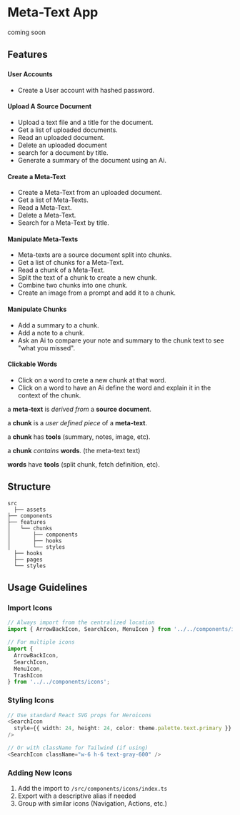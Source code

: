 # Meta-Text App

coming soon

## Features

###

#### User Accounts

- Create a User account with hashed password.

#### Upload A Source Document

- Upload a text file and a title for the document.
- Get a list of uploaded documents.
- Read an uploaded document.
- Delete an uploaded document
- search for a document by title.
- Generate a summary of the document using an Ai.

#### Create a Meta-Text

- Create a Meta-Text from an uploaded document.
- Get a list of Meta-Texts.
- Read a Meta-Text.
- Delete a Meta-Text.
- Search for a Meta-Text by title.

#### Manipulate Meta-Texts

- Meta-texts are a source document split into chunks.
- Get a list of chunks for a Meta-Text.
- Read a chunk of a Meta-Text.
- Split the text of a chunk to create a new chunk.
- Combine two chunks into one chunk.
- Create an image from a prompt and add it to a chunk.

#### Manipulate Chunks

- Add a summary to a chunk.
- Add a note to a chunk.
- Ask an Ai to compare your note and summary to the chunk text to see "what you missed".

#### Clickable Words

- Click on a word to crete a new chunk at that word.
- Click on a word to have an Ai define the word and explain it in the context of the chunk.

a **meta-text** is *derived from* a **source document**.

a **chunk** is a *user defined piece* of a **meta-text**.

a **chunk** has **tools** (summary, notes, image, etc).

a **chunk** *contains* **words**. (the meta-text text)

**words** have **tools** (split chunk, fetch definition, etc).

## Structure

```plaintext
src
  ├── assets
├── components
├── features
│   └── chunks
│       ├── components
│       ├── hooks
│       └── styles
  ├── hooks
  ├── pages
  └── styles
```

## Usage Guidelines

### Import Icons

```typescript
// Always import from the centralized location
import { ArrowBackIcon, SearchIcon, MenuIcon } from '../../components/icons';

// For multiple icons
import { 
  ArrowBackIcon, 
  SearchIcon, 
  MenuIcon,
  TrashIcon 
} from '../../components/icons';
```

### Styling Icons

```typescript
// Use standard React SVG props for Heroicons
<SearchIcon 
  style={{ width: 24, height: 24, color: theme.palette.text.primary }} 
/>

// Or with className for Tailwind (if using)
<SearchIcon className="w-6 h-6 text-gray-600" />
```

### Adding New Icons

1. Add the import to `/src/components/icons/index.ts`
2. Export with a descriptive alias if needed
3. Group with similar icons (Navigation, Actions, etc.)
